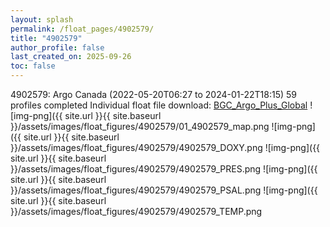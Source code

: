 ```yaml
---
layout: splash
permalink: /float_pages/4902579/
title: "4902579"
author_profile: false
last_created_on: 2025-09-26
toc: false
---
```

 
4902579: Argo Canada (2022-05-20T06:27 to 2024-01-22T18:15)
59 profiles completed
Individual float file download: [BGC_Argo_Plus_Global](https://ftp.soest.hawaii.edu/bgc_argo_plus/Individual_Floats/outliers_removed/4902579_Sprof_processed.nc)
![img-png]({{ site.url }}{{ site.baseurl }}/assets/images/float_figures/4902579/01_4902579_map.png
![img-png]({{ site.url }}{{ site.baseurl }}/assets/images/float_figures/4902579/4902579_DOXY.png
![img-png]({{ site.url }}{{ site.baseurl }}/assets/images/float_figures/4902579/4902579_PRES.png
![img-png]({{ site.url }}{{ site.baseurl }}/assets/images/float_figures/4902579/4902579_PSAL.png
![img-png]({{ site.url }}{{ site.baseurl }}/assets/images/float_figures/4902579/4902579_TEMP.png
